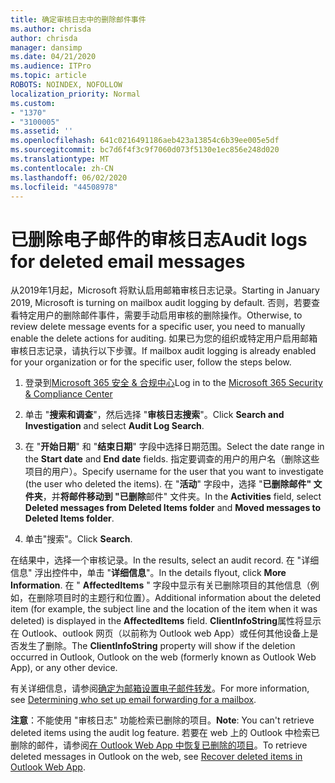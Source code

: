 ```yaml
---
title: 确定审核日志中的删除邮件事件
ms.author: chrisda
author: chrisda
manager: dansimp
ms.date: 04/21/2020
ms.audience: ITPro
ms.topic: article
ROBOTS: NOINDEX, NOFOLLOW
localization_priority: Normal
ms.custom:
- "1370"
- "3100005"
ms.assetid: ''
ms.openlocfilehash: 641c0216491186aeb423a13854c6b39ee005e5df
ms.sourcegitcommit: bc7d6f4f3c9f7060d073f5130e1ec856e248d020
ms.translationtype: MT
ms.contentlocale: zh-CN
ms.lasthandoff: 06/02/2020
ms.locfileid: "44508978"
---
```

# <a name="audit-logs-for-deleted-email-messages"></a><span data-ttu-id="27fe7-102">已删除电子邮件的审核日志</span><span class="sxs-lookup"><span data-stu-id="27fe7-102">Audit logs for deleted email messages</span></span>

<span data-ttu-id="27fe7-103">从2019年1月起，Microsoft 将默认启用邮箱审核日志记录。</span><span class="sxs-lookup"><span data-stu-id="27fe7-103">Starting in January 2019, Microsoft is turning on mailbox audit logging by default.</span></span> <span data-ttu-id="27fe7-104">否则，若要查看特定用户的删除邮件事件，需要手动启用审核的删除操作。</span><span class="sxs-lookup"><span data-stu-id="27fe7-104">Otherwise, to review delete message events for a specific user, you need to manually enable the delete actions for auditing.</span></span> <span data-ttu-id="27fe7-105">如果已为您的组织或特定用户启用邮箱审核日志记录，请执行以下步骤。</span><span class="sxs-lookup"><span data-stu-id="27fe7-105">If mailbox audit logging is already enabled for your organization or for the specific user, follow the steps below.</span></span>

1. <span data-ttu-id="27fe7-106">登录到[Microsoft 365 安全 & 合规中心](https://protection.office.com/)</span><span class="sxs-lookup"><span data-stu-id="27fe7-106">Log in to the [Microsoft 365 Security & Compliance Center](https://protection.office.com/)</span></span>

2. <span data-ttu-id="27fe7-107">单击 "**搜索和调查**"，然后选择 "**审核日志搜索**"。</span><span class="sxs-lookup"><span data-stu-id="27fe7-107">Click **Search and Investigation** and select **Audit Log Search**.</span></span>

3. <span data-ttu-id="27fe7-108">在 "**开始日期**" 和 "**结束日期**" 字段中选择日期范围。</span><span class="sxs-lookup"><span data-stu-id="27fe7-108">Select the date range in the **Start date** and **End date** fields.</span></span> <span data-ttu-id="27fe7-109">指定要调查的用户的用户名（删除这些项目的用户）。</span><span class="sxs-lookup"><span data-stu-id="27fe7-109">Specify username for the user that you want to investigate (the user who deleted the items).</span></span> <span data-ttu-id="27fe7-110">在 "**活动**" 字段中，选择 "**已删除邮件" 文件夹**，并**将邮件移动到 "已删除**邮件" 文件夹。</span><span class="sxs-lookup"><span data-stu-id="27fe7-110">In the **Activities** field, select **Deleted messages from Deleted Items folder** and **Moved messages to Deleted Items folder**.</span></span>

4. <span data-ttu-id="27fe7-111">单击"搜索"。</span><span class="sxs-lookup"><span data-stu-id="27fe7-111">Click **Search**.</span></span>

<span data-ttu-id="27fe7-112">在结果中，选择一个审核记录。</span><span class="sxs-lookup"><span data-stu-id="27fe7-112">In the results, select an audit record.</span></span> <span data-ttu-id="27fe7-113">在 "详细信息" 浮出控件中，单击 "**详细信息**"。</span><span class="sxs-lookup"><span data-stu-id="27fe7-113">In the details flyout, click **More Information**.</span></span> <span data-ttu-id="27fe7-114">在 " **AffectedItems** " 字段中显示有关已删除项目的其他信息（例如，在删除项目时的主题行和位置）。</span><span class="sxs-lookup"><span data-stu-id="27fe7-114">Additional information about the deleted item (for example, the subject line and the location of the item when it was deleted) is displayed in the **AffectedItems** field.</span></span> <span data-ttu-id="27fe7-115">**ClientInfoString**属性将显示在 Outlook、outlook 网页（以前称为 Outlook web App）或任何其他设备上是否发生了删除。</span><span class="sxs-lookup"><span data-stu-id="27fe7-115">The **ClientInfoString** property will show if the deletion occurred in Outlook, Outlook on the web (formerly known as Outlook Web App), or any other device.</span></span>

<span data-ttu-id="27fe7-116">有关详细信息，请参阅[确定为邮箱设置电子邮件转发](https://docs.microsoft.com/microsoft-365/compliance/auditing-troubleshooting-scenarios#determine-if-a-user-deleted-email-items)。</span><span class="sxs-lookup"><span data-stu-id="27fe7-116">For more information, see [Determining who set up email forwarding for a mailbox](https://docs.microsoft.com/microsoft-365/compliance/auditing-troubleshooting-scenarios#determine-if-a-user-deleted-email-items).</span></span>

<span data-ttu-id="27fe7-117">**注意**：不能使用 "审核日志" 功能检索已删除的项目。</span><span class="sxs-lookup"><span data-stu-id="27fe7-117">**Note**: You can't retrieve deleted items using the audit log feature.</span></span> <span data-ttu-id="27fe7-118">若要在 web 上的 Outlook 中检索已删除的邮件，请参阅[在 Outlook Web App 中恢复已删除的项目](https://support.office.com/article/C3D8FC15-EEEF-4F1C-81DF-E27964B7EDD4)。</span><span class="sxs-lookup"><span data-stu-id="27fe7-118">To retrieve deleted messages in Outlook on the web, see [Recover deleted items in Outlook Web App](https://support.office.com/article/C3D8FC15-EEEF-4F1C-81DF-E27964B7EDD4).</span></span>
